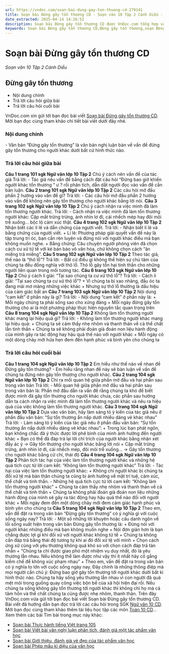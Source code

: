 ```yaml
---
url: https://vndoc.com/soan-bai-dung-gay-ton-thuong-cd-279141
title: Soạn bài Đừng gây tổn thương CD - Soạn văn 10 Tập 2 Cánh Diều - VnDoc.com
date_extracted: 2025-04-14 14:26:52
description: Soạn bài Đừng gây tổn thương CD được VnDoc.com tổng hợp và xin gửi tới bạn đọc cùng tham khảo.
keywords: Soạn bài Đừng gây tổn thương CD,Đừng gây tổn thương,soạn Đừng gây tổn thương,soạn văn Đừng gây tổn thương,soạn văn 10,văn 10,ngữ văn 10 CD
---
```


# Soạn bài Đừng gây tổn thương CD
 _Soạn văn 10 Tập 2 Cánh Diều_
## Đừng gây tổn thương
  * Nội dung chính
  * Trả lời câu hỏi giữa bài
  * Trả lời câu hỏi cuối bài

VnDoc.com xin gửi tới bạn đọc bài viết [Soạn bài Đừng gây tổn thương CD](<https://vndoc.com/soan-bai-dung-gay-ton-thuong-cd-279141>). Mời bạn đọc cùng tham khảo chi tiết bài viết dưới đây nhé.
### Nội dung chính
\- Văn bản “Đừng gây tổn thương” là văn bản nghị luận bàn về vấn đề đừng gây tổn thương cho người khác dưới bất cứ hình thức nào.
### Trả lời câu hỏi giữa bài
**Câu 1 trang 101 sgk Ngữ văn lớp 10 Tập 2**
Chú ý cách nên vấn đề của tác giả
Trả lời:
\- Tác giả nêu vấn đề bằng cách đặt câu hỏi “Đừng bao giờ khiến người khác tổn thương “ ư ? rồi phân tích, dẫn dắt người đọc vào vấn đề cần bàn luận.
**Câu 2 trang 101 sgk Ngữ văn lớp 10 Tập 2**
Các câu hỏi mở đầu phần 2 hướng vào vấn đề gì?
Trả lời:
\- Các câu hỏi mở đầu phần 2 hướng vào vấn đề không nên gây tổn thương cho người khác bằng lời nói.
**Câu 3 trang 102 sgk Ngữ văn lớp 10 Tập 2**
Chú ý cách nhận ra việc mình đã làm tổn thương người khác.
Trả lời:
\- Cách nhận ra việc mình đã làm tổn thương người khác: Cặp mắt trừng trừng, ánh nhìn lơ đi, cái nhếch mép hay đôi môi trễ xuống… bộc lộ cảm xúc thật.
**Câu 4 trang 102 sgk Ngữ văn lớp 10 Tập 2**
Nhận biết các lí lẽ và dẫn chứng của người viết.
Trả lời:
\- Nhận biết lí lẽ và bằng chứng của người viết.
\+ Lí lẽ: Phương pháp giải quyết vấn đề này là tập trung trí óc, bạn cần rèn luyện và đừng nói với người khác điều mà bạn không muốn nghe.
\+ Bằng chứng: Câu chuyện người phóng viên đã chọn cách cư xử tử tế với kẻ bán báo vô văn hóa, chứ không chọn cách “ăn miếng trả miếng”.
**Câu 5 trang 102 sgk Ngữ văn lớp 10 Tập 2**
Theo tác giả, thế nào là “thô lỗ”?
Trả lời:
\- Bất cứ điều gì không thể hiện sự chú tâm của chúng ta đều đồng nghĩa với thô lỗ. Thô lỗ gây tổn hại tinh thần cho những người liên quan trong mối tương tác.
**Câu 6 trang 103 sgk Ngữ văn lớp 10 Tập 2**
Chú ý cách lí giải: “Tại sao chúng ta cư xử thô lỗ”?
Trả lời:
\- Cách lí giải: “Tại sao chúng ta cư xử thô lỗ”?
\+ Vì chúng ta bị xao nhãng, đầu óc ta đang mải mơ màng những việc khác
\+ Nhưng sự thô lỗ thường là dấu hiệu của cảm giác bất an
**Câu 7 trang 103 sgk Ngữ văn lớp 10 Tập 2**
Nội dung “cam kết” ở phần này là gì?
Trả lời:
\- Nội dung “cam kết” ở phần này là:
\+ Mỗi ngày chúng ta phải sống sao cho xứng đáng
\+ Mỗi ngày đừng gây tổn thương cho ai là một phương pháp thực hiện nguyên tắc quan trọng trên
**Câu 8 trang 104 sgk Ngữ văn lớp 10 Tập 2**
Không làm tổn thương người khác mang lại hiệu quả gì?
Trả lời:
\- Không làm tổn thương người khác mang lại hiệu quả:
\+ Chúng ta sẽ cảm thấy nhẹ nhõm và thanh thản về cả thể chất lẫn tinh thần
\+ Chúng ta sẽ không phải đoán già đoán non liệu hành động của mình gây ra tác động hay hậu quả thế nào với người khác
\+ Mỗi ngày có một dòng chảy mới hứa hẹn đem đến hạnh phúc và bình yên cho chúng ta
### Trả lời câu hỏi cuối bài
**Câu 1 trang 104 sgk Ngữ văn lớp 10 Tập 2**
Em hiểu như thế nào về nhan đề Đừng gây tổn thương?
\- Em hiểu rằng nhan đề này sẽ bàn luận về vấn đề chúng ta đừng nên gây tổn thương cho người khác.
**Câu 2 trang 104 sgk Ngữ văn lớp 10 Tập 2**
Chỉ ra mối quan hệ giữa phần mở đầu và hai phần sau trong văn bản
Trả lời:
\- Mối quan hệ giữa phần mở đầu và hai phần sau trong văn bản là: Phần mở đầu dẫn ra vấn đề rằng chúng ta khó để biết được mình đã gây tổn thương cho người khác chưa, các phần sau hướng dẫn ta cách nhận ra việc mình đã làm tổn thương người khác và nêu ra hiệu quả của việc không làm tổn thương người khác.
**Câu 3 trang 104 sgk Ngữ văn lớp 10 Tập 2**
Dựa vào văn bản, hãy làm sáng tỏ ý kiến của tác giả nêu ở phần đầu văn bản: “Sự tổn thương ẩn nấp dưới nhiều dáng vẻ khác nhau”
Trả lời:
\- Làm sáng tỏ ý kiến của tác giả nêu ở phần đầu văn bản: “Sự tổn thương ẩn nấp dưới nhiều dáng vẻ khác nhau”:
\+ Trong lúc bạn phát ngôn, bạn không chắc đã ý thức được lời phê bình của mình ảnh hưởng đến người khác
\+ Bạn có thể đã đáp trả lại lời chỉ trích của người khác bằng nhận xét đầy ác ý
→ Gây tổn thương cho người khác bằng lời nói
\+ Cặp mắt trừng trừng, ánh nhìn lơ đi, cái nhếch mép, đôi môi trễ xuống…
→ Gây tổn thương cho người khác bằng cử chỉ, thái độ
**Câu 4 trang 104 sgk Ngữ văn lớp 10 Tập 2**
Phân tích tác hại của việc làm tổn thương người khác và những hệ quả tích cực từ lời cam kết: “Không làm tổn thương người khác”
Trả lời:
\- Tác hại của việc làm tổn thương người khác:
\+ Không chỉ người khác bị chúng ta đối xử tệ mà bản thân chúng ta cũng bị ảnh hưởng về mặt trí tuệ, cảm xúc, thể chất và tinh thần.
\- Những hệ quả tích cực từ lời cam kết: “Không làm tổn thương người khác”
\+ Chúng ta cảm thấy nhẹ nhõm và thanh thản về cả thể chất và tinh thần
\+ Chúng ta không phải đoán già đoán non liệu những hành động của mình sẽ gây ra tác động hay hậu quả thế nào đối với người khác
\+ Mỗi ngày đem đến một dòng chảy mới đem cảm giác hạnh phúc và bình yên cho chúng ta
**Câu 5 trang 104 sgk Ngữ văn lớp 10 Tập 2**
Theo em, vấn đề đặt ra trong văn bản “Đừng gây tổn thương” có ý nghĩa gì với cuộc sống ngày nay?
Trả lời:
\- Một số những lời khuyên hoặc câu danh ngôn về lối sống xuất hiện trong văn bản Đừng gây tổn thương là:
\+ Đừng nói với người khác những điều mà bạn không muốn nghe
\+ Nói đơn giản hơn là bạn chẳng được lợi gì khi đối xử với người khác không tử tế
\+ Chúng ta không cần đáp trả bằng thái độ tương tự khi ai đó đối xử tệ với mình
\+ Chọn cách ứng xử cùng với yêu thương không quá khó so với chọn cách đáp trả tàn nhẫn
\+ “Chúng ta chỉ được giao phó một nhiệm vụ duy nhất, đó là yêu thương lẫn nhau. Nếu không thể làm được như vậy thì ít nhất hãy cố gắng kiềm chế để không xúc phạm nhau”
\+ Theo em, vấn đề đặt ra trong văn bản có ý nghĩa to lớn với cuộc sống ngày nay. Đây chính là những thông điệp mà mọi người cần chú ý: Đừng bao giờ gây tổn thương tới người khác dưới bất kì hình thức nào. Chúng ta hãy sống yêu thương lẫn nhau vì con người đã quá mệt mỏi trong guồng quay công việc bộn bề của xã hội hiện đại rồi. Nếu chúng ta sống không gây tổn thương tới người khác thì không chỉ họ mà cả tâm hồn và thể chất chúng ta cũng được nhẹ nhõm, thanh thản.
Trên đây VnDoc.com vừa gửi tới bạn đọc bài viết Soạn bài Đừng gây tổn thương CD. Bài viết đã hướng dẫn bạn đọc trả lời các câu hỏi trong SGK [Ngữ văn 10 CD](<https://vndoc.com/ngu-van-10-canh-dieu-tap2>). Mời bạn đọc cùng tham khảo thêm tài liệu học tập các môn [Toán 10 CD](<https://vndoc.com/toan-10-canh-dieu-tap2>)...
Xem thêm các bài Tìm bài trong mục này khác:
  * [Soạn bài Thực hành tiếng Việt trang 105](</soan-bai-thuc-hanh-tieng-viet-trang-105-cd-279144>)
  * [Soạn bài Viết bài văn nghị luận phân tích, đánh giá một tác phẩm văn học](</soan-bai-viet-bai-van-nghi-luan-phan-tich-danh-gia-mot-tac-pham-van-hoc-cd-279145>)
  * [Soạn bài Giới thiệu, đánh giá vẻ đẹp của tác phẩm văn học](</soan-bai-gioi-thieu-danh-gia-ve-dep-cua-tac-pham-van-hoc-cd-279147>)
  * [Soạn bài Phép mầu kì diệu của văn học](</soan-bai-phep-mau-ki-dieu-cua-van-hoc-cd-279149>)

